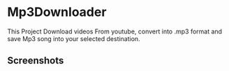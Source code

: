 # Mp3Downloader
This Project Download videos From youtube, convert into .mp3 format and save Mp3 song into your selected destination.

## Screenshots
